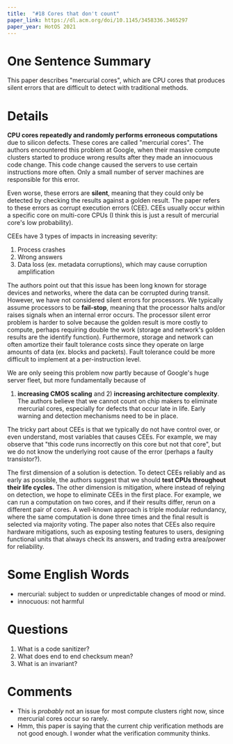 ```yaml
---
title:  "#18 Cores that don't count"
paper_link: https://dl.acm.org/doi/10.1145/3458336.3465297
paper_year: HotOS 2021
---
```


# One Sentence Summary
This paper describes "mercurial cores", which are CPU cores that produces silent errors that are difficult to detect with traditional methods.

# Details
**CPU cores repeatedly and randomly performs erroneous computations** due to silicon defects. These cores are called "mercurial cores".
The authors encountered this problem at Google, when their massive compute clusters started to produce wrong results after they made an
innocuous code change. This code change caused the servers to use certain instructions more often. Only a small number of server machines are 
responsible for this error.

Even worse, these errors are **silent**, meaning that they could only be detected by checking the results against a golden result.
The paper refers to these errors as corrupt execution errors (CEE). CEEs usually occur within a specific core on multi-core CPUs (I think
this is just a result of mercurial core's low probability).

CEEs have 3 types of impacts in increasing severity:
1. Process crashes
2. Wrong answers
3. Data loss (ex. metadata corruptions), which may cause corruption amplification

The authors point out that this issue has been long known for storage devices and networks, where the data can be corrupted during transit. 
However, we have not considered silent errors for processors. We typically assume processors to be **fail-stop**, meaning that the processor halts
and/or raises signals when an internal error occurs. The processor silent error problem is harder to solve because the golden result is more 
costly to compute, perhaps requiring double the work (storage and network's golden results are the identify function). Furthermore, storage and
network can often amortize their fault tolerance costs since they operate on large amounts of data (ex. blocks and packets). Fault tolerance could 
be more difficult to implement at a per-instruction level.

We are only seeing this problem now partly because of Google's huge server fleet, but more fundamentally because of
1) **increasing CMOS scaling** and 2) **increasing architecture complexity**. The authors believe that we cannot count on chip makers to eliminate 
mercurial cores, especially for defects that occur late in life. Early warning and detection mechanisms need to be in place.

The tricky part about CEEs is that we typically do not have control over, or even understand, most variables that causes CEEs. For example, we
may observe that "this code runs incorrectly on this core but not that core", but we do not know the underlying root cause of the error (perhaps a 
faulty transistor?). 

The first dimension of a solution is detection. To detect CEEs reliably and as early as possible, the authors suggest that we should 
**test CPUs throughout their life cycles.** The other dimension is mitigation, where instead of relying on detection, we hope to eliminate 
CEEs in the first place. For example, we can run a computation on two cores, and if their results differ, rerun on a different pair of cores.
A well-known approach is triple modular redundancy, where the same computation is done three times and the final result is selected via majority
voting. The paper also notes that CEEs also require hardware mitigations, such as exposing testing features to users, designing functional units
that always check its answers, and trading extra area/power for reliability.

# Some English Words
- mercurial: subject to sudden or unpredictable changes of mood or mind. 
- innocuous: not harmful

# Questions
1. What is a code sanitizer?
2. What does end to end checksum mean?
3. What is an invariant?

# Comments
- This is *probably* not an issue for most compute clusters right now, since mercurial cores occur so rarely.
- Hmm, this paper is saying that the current chip verification methods are not good enough. I wonder what the verification community 
thinks.
